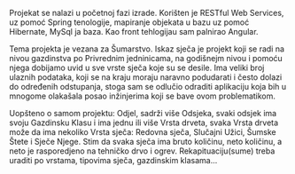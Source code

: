 Projekat se nalazi u početnoj fazi izrade. 
Korišten je RESTful Web Services, uz pomoć Spring tenologije, mapiranje objekata u bazu uz pomoć Hibernate, MySql ja baza.
Kao front tehlogijau sam palnirao Angular.

Tema projekta je vezana za Šumarstvo.
Iskaz sječa je projekt koji se radi na nivou gazdinstva po Privrednim jedninicama,
na godišnejm nivou i pomoću njega dobijamo uvid u sve vrste sječa koje su se desile.
Ima veliki broj ulaznih podataka, koji se na kraju moraju naravno podudarati i često dolazi do određenih odstupanja, 
stoga sam se odlučio odraditi aplikaciju koja bih u mnogome olakašala posao inžinjerima koji se bave ovom problematikom.

Uopšteno o samom projektu: 
Odjel, sadrži više Odsjeka, svaki odsjek ima svoju Gazdinsku Klasu i ima jednu ili više Vrsta drveta, 
svaka Vrsta drveta može da ima nekoliko Vrsta sječa: Redovna sječa, Slučajni Užici, Šumske Štete i Sječe Njege. 
Stim da svaka sječa ima bruto količinu, neto količinu, a neto je rasporedjeno na tehničko drvo i ogrev.
Rekapituaciju(sume) treba uraditi po vrstama, tipovima sječa, gazdinskim klasama...
